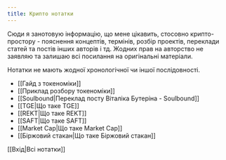```yaml
---
title: Крипто нотатки
---
```

Сюди я занотовую інформацію, що мене цікавить, стосовно крипто-простору - пояснення концептів, термінів, розбір проектів, переклади статей та постів інших авторів і тд. Жодних прав на авторство не заявляю та залишаю всі посилання на оригінальні матеріали.

Нотатки не мають жодної хронологічної чи іншої послідовності. 

- [[Гайд з токеноміки]]
- [[Приклад розбору токеноміки]]
- [[Soulbound|Переклад посту Віталіка Бутеріна - Soulbound]]
- [[TGE|Що таке TGE]]
- [[REKT|Що таке REKT]]
- [[SAFT|Що таке SAFT]]
- [[Market Cap|Що таке Market Cap]]
- [[Біржовий стакан|Що таке Біржовий стакан]]

[[Вхід|Всі нотатки]]
